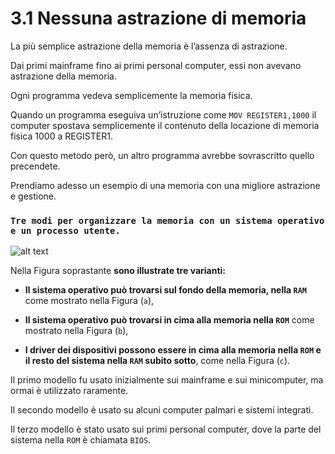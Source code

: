 # 3.1 Nessuna astrazione di memoria

La più semplice astrazione della memoria è l’assenza di astrazione. 

Dai primi mainframe fino ai primi personal computer, essi non avevano astrazione della memoria. 

Ogni programma vedeva semplicemente la memoria fisica. 

Quando un programma eseguiva un’istruzione come `MOV REGISTER1,1000` il computer spostava semplicemente il contenuto della locazione di memoria fisica 1000 a REGISTER1. 

Con questo metodo però, un altro programma avrebbe sovrascritto quello precendete.

Prendiamo adesso un esempio di una memoria con una migliore astrazione e gestione.


### **`Tre modi per organizzare la memoria con un sistema operativo e un processo utente.`**

![alt text](https://mediaserver.pearsonitalia.it/mediaserver_uni/books/prod/2017/9788891901026_TANENBAUM/EPUB/ASSETS/images/03-01.png)

Nella Figu­ra soprastante **sono illustrate tre varianti:**

-   **Il sistema operativo può trovarsi sul fondo della memoria, nella `RAM`** come mostrato nella Figu­ra (`a`), 

-   **Il sistema operativo può trovarsi in cima alla memoria nella `ROM`** come mostrato nella Figura (`b`), 

-  **I driver dei dispositivi possono essere in cima alla memoria nella `ROM` e il resto del sistema nella `RAM` subito sotto**, come nella Figura (`c`). 

Il primo modello fu usato inizialmente sui mainframe e sui minicomputer, ma ormai è utilizzato raramente. 

Il secondo modello è usato su alcuni computer palmari e sistemi integrati. 

Il terzo modello è stato usato sui primi personal computer, dove la parte del sistema nella `ROM` è chiamata `BIOS`. 
